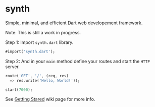 synth
=====

Simple, minimal, and efficient [Dart](http://dartlang.org) web developement framework.

Note: This is still a work in progress.

Step 1: Import `synth.dart` library.

```dart
#import('synth.dart');
```

Step 2: And in your `main` method define your routes and start the `HTTP` server.

```dart
route('GET', '/', (req, res)
  => res.write('Hello, World!'));

start(7000);
```

See [Getting Stared](https://github.com/maiah/synth/wiki/Getting-Stared) wiki page for more info.